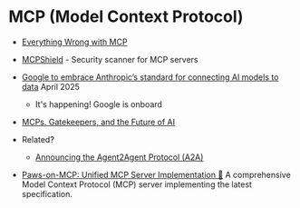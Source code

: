 MCP (Model Context Protocol)
===


* [Everything Wrong with MCP](https://blog.sshh.io/p/everything-wrong-with-mcp)
* [MCPShield](https://github.com/riseandignite/mcp-shield) -  Security scanner for MCP servers 

* [Google to embrace Anthropic’s standard for connecting AI models to data](https://techcrunch.com/2025/04/09/google-says-itll-embrace-anthropics-standard-for-connecting-ai-models-to-data/) April 2025 
    * It's happening! Google is onboard
* [MCPs, Gatekeepers, and the Future of AI](https://iamcharliegraham.substack.com/p/mcps-gatekeepers-and-the-future-of)

* Related?
    * [Announcing the Agent2Agent Protocol (A2A)](https://developers.googleblog.com/en/a2a-a-new-era-of-agent-interoperability/)


* [Paws-on-MCP: Unified MCP Server Implementation 🐾](https://github.com/hemanth/paws-on-mcp) A comprehensive Model Context Protocol (MCP) server implementing the latest specification.